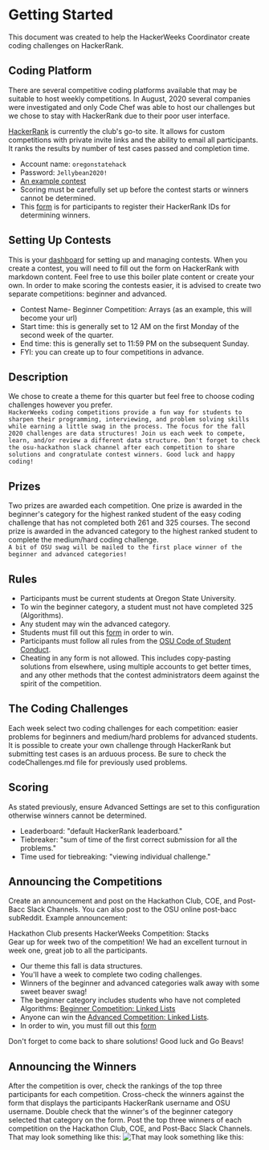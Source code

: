 # Getting Started
This document was created to help the HackerWeeks Coordinator create coding challenges on HackerRank.

## Coding Platform
There are several competitive coding platforms available that may be suitable to host weekly competitions. In August, 2020 several companies were investigated and only Code Chef was able to host our challenges but we chose to stay with HackerRank due to their poor user interface. 

[HackerRank](https://www.hackerrank.com) is currently the club's go-to site. It allows for custom competitions with private invite links and the ability to email all participants. It ranks the results by number of test cases passed and completion time.
* Account name: `oregonstatehack`
* Password: `Jellybean2020!`
* [An example contest](https://www.hackerrank.com/hackerweeks-1)
* Scoring must be carefully set up before the contest starts or winners cannot be determined.
* This [form](https://docs.google.com/forms/d/19GkSvM68FLftOyGeB-hqthundBdVUTFMgXGeQ0dmtNo/edit) is for participants to register their HackerRank IDs for determining winners.

## Setting Up Contests
This is your [dashboard](https://www.hackerrank.com/administration/contests) for setting up and managing contests. When you create a contest, you will need to fill out the form on HackerRank with markdown content. Feel free to use this boiler plate content or create your own. In order to make scoring the contests easier, it is advised to create two separate competitions: beginner and advanced.
* Contest Name- Beginner Competition: Arrays (as an example, this will become your url)
* Start time: this is generally set to 12 AM on the first Monday of the second week of the quarter. 
* End time: this is generally set to 11:59 PM on the subsequent Sunday.
* FYI: you can create up to four competitions in advance.

## Description
We chose to create a theme for this quarter but feel free to choose coding challenges however you prefer.  
`HackerWeeks coding competitions provide a fun way for students to sharpen their programming, interviewing, and problem solving skills while earning a little swag in the process. The focus for the fall 2020 challenges are data structures! Join us each week to compete, learn, and/or review a different data structure. Don't forget to check the osu-hackathon slack channel after each competition to share solutions and congratulate contest winners. Good luck and happy coding!`

## Prizes
Two prizes are awarded each competition. One prize is awarded in the beginner's category for the highest ranked student of the easy coding challenge that has not completed both 261 and 325 courses. The second prize is awarded in the advanced category to the highest ranked student to complete the medium/hard coding challenge.  
`A bit of OSU swag will be mailed to the first place winner of the beginner and advanced categories!`

## Rules
- Participants must be current students at Oregon State University.
- To win the beginner category, a student must not have completed 325 (Algorithms).
- Any student may win the advanced category.
- Students must fill out this [form](https://docs.google.com/forms/d/19GkSvM68FLftOyGeB-hqthundBdVUTFMgXGeQ0dmtNo/viewform?) in order to win.
- Participants must follow all rules from the [OSU Code of Student Conduct](https://studentlife.oregonstate.edu/sites/studentlife.oregonstate.edu/files/student-conduct-community-standards/Code/code_of_student_conduct_8_14_20.pdf).
- Cheating in any form is not allowed. This includes copy-pasting solutions from elsewhere, using multiple accounts to get better times, and any other methods that the contest administrators deem against the spirit of the competition.

## The Coding Challenges
Each week select two coding challenges for each competition: easier problems for beginners and medium/hard problems for advanced students. It is possible to create your own challenge through HackerRank but submitting test cases is an arduous process. Be sure to check the codeChallenges.md file for previously used problems.

## Scoring
As stated previously, ensure Advanced Settings are set to this configuration otherwise winners cannot be determined.
* Leaderboard: "default HackerRank leaderboard."
* Tiebreaker: "sum of time of the first correct submission for all the problems."
* Time used for tiebreaking: "viewing individual challenge."

## Announcing the Competitions
Create an announcement and post on the Hackathon Club, COE, and Post-Bacc Slack Channels. You can also post to the OSU online post-bacc subReddit.
Example announcement:

Hackathon Club presents HackerWeeks Competition: Stacks  
Gear up for week two of the competition! We had an excellent turnout in week one, great job to all the participants.
- Our theme this fall is data structures.
- You'll have a week to complete two coding challenges.
- Winners of the beginner and advanced categories walk away with some sweet beaver swag!
- The beginner category includes students who have not completed Algorithms: [Beginner Competition: Linked Lists](https://www.hackerrank.com/hackerweeks-competition-linked-lists)
- Anyone can win the [Advanced Competition: Linked Lists](https://www.hackerrank.com/hackerweeks-competition-queues).
- In order to win, you must fill out this [form](https://docs.google.com/forms/d/e/1FAIpQLSdo10z_RCLGy8tYkL20wGgKsNEA5NZF0q0bU4yieDvpGrbA6w/viewform) 

Don't forget to come back to share solutions! 
Good luck and Go Beavs!

## Announcing the Winners
After the competition is over, check the rankings of the top three participants for each competition. Cross-check the winners against the form that displays the participants HackerRank username and OSU username. Double check that the winner's of the beginner category selected that category on the form. Post the top three winners of each competition on the Hackathon Club, COE, and Post-Bacc Slack Channels. That may look something like this:
![That may look something like this:](/images/WinnersAnnouncement.png)

